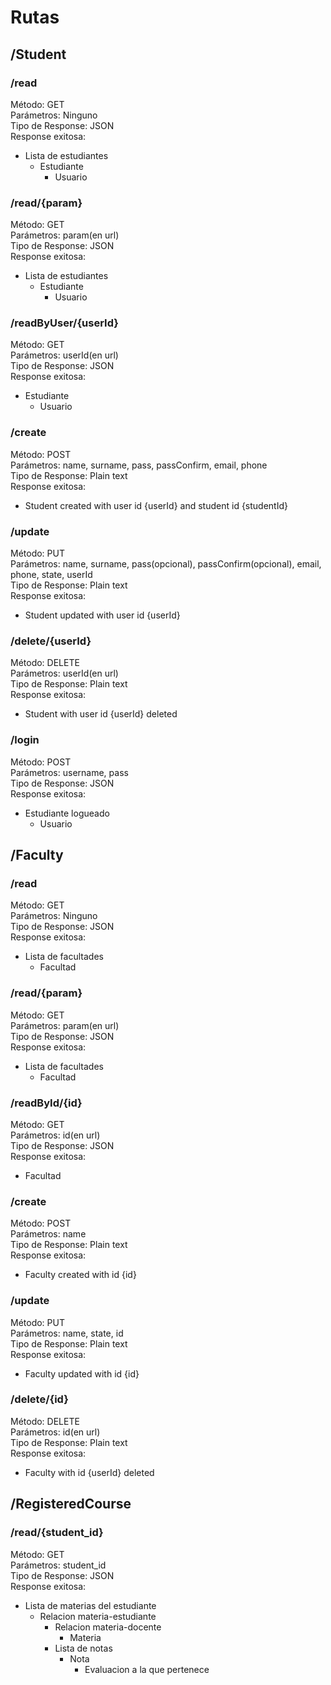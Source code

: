 # Rutas

## /Student
### /read
Método: GET<br>
Parámetros: Ninguno<br>
Tipo de Response: JSON<br>
Response exitosa:<br>
* Lista de estudiantes
  * Estudiante
    * Usuario
    
### /read/{param}
Método: GET<br>
Parámetros: param(en url)<br>
Tipo de Response: JSON<br>
Response exitosa:<br>
* Lista de estudiantes
  * Estudiante
    * Usuario
    
### /readByUser/{userId}
Método: GET<br>
Parámetros: userId(en url)<br>
Tipo de Response: JSON<br>
Response exitosa:<br>
* Estudiante
    * Usuario
    
### /create
Método: POST<br>
Parámetros: name, surname, pass, passConfirm, email, phone<br>
Tipo de Response: Plain text<br>
Response exitosa:<br>
* Student created with user id {userId} and student id {studentId}

### /update
Método: PUT<br>
Parámetros: name, surname, pass(opcional), passConfirm(opcional), email, phone, state, userId<br>
Tipo de Response: Plain text<br>
Response exitosa:<br>
* Student updated with user id {userId}

### /delete/{userId}
Método: DELETE<br>
Parámetros: userId(en url)<br>
Tipo de Response: Plain text<br>
Response exitosa:<br>
* Student with user id {userId} deleted

### /login
Método: POST<br>
Parámetros: username, pass<br>
Tipo de Response: JSON<br>
Response exitosa:<br>
* Estudiante logueado
  * Usuario
  
## /Faculty
### /read
Método: GET<br>
Parámetros: Ninguno<br>
Tipo de Response: JSON<br>
Response exitosa:<br>
* Lista de facultades
  * Facultad
    
### /read/{param}
Método: GET<br>
Parámetros: param(en url)<br>
Tipo de Response: JSON<br>
Response exitosa:<br>
* Lista de facultades
  * Facultad
    
### /readById/{id}
Método: GET<br>
Parámetros: id(en url)<br>
Tipo de Response: JSON<br>
Response exitosa:<br>
* Facultad
    
### /create
Método: POST<br>
Parámetros: name<br>
Tipo de Response: Plain text<br>
Response exitosa:<br>
* Faculty created with id {id}

### /update
Método: PUT<br>
Parámetros: name, state, id<br>
Tipo de Response: Plain text<br>
Response exitosa:<br>
* Faculty updated with id {id}

### /delete/{id}
Método: DELETE<br>
Parámetros: id(en url)<br>
Tipo de Response: Plain text<br>
Response exitosa:<br>
* Faculty with id {userId} deleted  

## /RegisteredCourse
### /read/{student_id}
Método: GET<br>
Parámetros: student_id<br>
Tipo de Response: JSON<br>
Response exitosa:<br>
* Lista de materias del estudiante
  * Relacion materia-estudiante
    * Relacion materia-docente
      * Materia
    * Lista de notas
      * Nota
        * Evaluacion a la que pertenece
